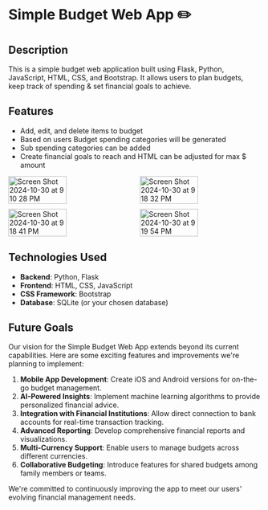# <i class="ri-money-dollar-circle-line"></i> **Simple Budget Web App** ✏️

## **Description**

This is a simple budget web application built using Flask, Python, JavaScript, HTML, CSS, and Bootstrap. It allows users to plan budgets, keep track of spending & set financial goals to achieve.

## **Features**

- Add, edit, and delete items to budget
- Based on users Budget spending categories will be generated
- Sub spending categories can be added
- Create financial goals to reach and HTML can be adjusted for max $ amount

<div style="display: flex; flex-wrap: wrap; justify-content: space-between; gap: 10px;">
  <img width="48%" alt="Screen Shot 2024-10-30 at 9 10 28 PM" src="https://github.com/user-attachments/assets/dcce900d-583d-4b75-8789-961e125e952f">
  <img width="48%" alt="Screen Shot 2024-10-30 at 9 18 32 PM" src="https://github.com/user-attachments/assets/470fe38c-a8bc-4056-bdd9-b19467f627c1">
  <img width="48%" alt="Screen Shot 2024-10-30 at 9 18 41 PM" src="https://github.com/user-attachments/assets/cad0ddef-799c-42b9-a717-b2db646165ea">
  <img width="48%" alt="Screen Shot 2024-10-30 at 9 19 54 PM" src="https://github.com/user-attachments/assets/3f38edaa-b65a-4ea7-ae0b-c48e00584f13">
</div>

## **Technologies Used**

- **Backend**: Python, Flask
- **Frontend**: HTML, CSS, JavaScript
- **CSS Framework**: Bootstrap
- **Database**: SQLite (or your chosen database)

## **Future Goals**

Our vision for the Simple Budget Web App extends beyond its current capabilities. Here are some exciting features and improvements we're planning to implement:

1. **Mobile App Development**: Create iOS and Android versions for on-the-go budget management.
2. **AI-Powered Insights**: Implement machine learning algorithms to provide personalized financial advice.
3. **Integration with Financial Institutions**: Allow direct connection to bank accounts for real-time transaction tracking.
4. **Advanced Reporting**: Develop comprehensive financial reports and visualizations.
5. **Multi-Currency Support**: Enable users to manage budgets across different currencies.
6. **Collaborative Budgeting**: Introduce features for shared budgets among family members or teams.

We're committed to continuously improving the app to meet our users' evolving financial management needs.
